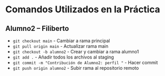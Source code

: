 # Comandos Utilizados en la Práctica

## Alumno2 – Filiberto
- `git checkout main` - Cambiar a rama principal
- `git pull origin main` - Actualizar rama main
- `git checkout -b alumno2` - Crear y cambiar a rama alumno1
- `git add .` - Añadir todos los archivos al staging
- `git commit -m "Contribución de Alumno2: perfil "` - Hacer commit
- `git push origin alumno2` - Subir rama al repositorio remoto